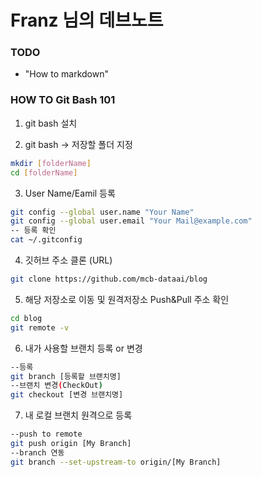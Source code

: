 # Franz 님의 데브노트

### TODO
 - "How to markdown"

 ### HOW TO Git Bash 101

 1. git bash 설치

 2. git bash -> 저장할 폴더 지정
```bash
mkdir [folderName]
cd [folderName]
```

3. User Name/Eamil 등록
```bash
git config --global user.name "Your Name"
git config --global user.email "Your Mail@example.com"
-- 등록 확인
cat ~/.gitconfig 
```

4. 깃허브 주소 클론 (URL)
```bash
git clone https://github.com/mcb-dataai/blog
```

5. 해당 저장소로 이동 및 원격저장소 Push&Pull 주소 확인
```bash
cd blog
git remote -v
```

6. 내가 사용할 브랜치 등록 or 변경
```bash
--등록
git branch [등록할 브랜치명]
--브랜치 변경(CheckOut)
git checkout [변경 브랜치명]
```
7. 내 로컬 브랜치 원격으로 등록
```bash
--push to remote
git push origin [My Branch]
--branch 연동
git branch --set-upstream-to origin/[My Branch]
```

